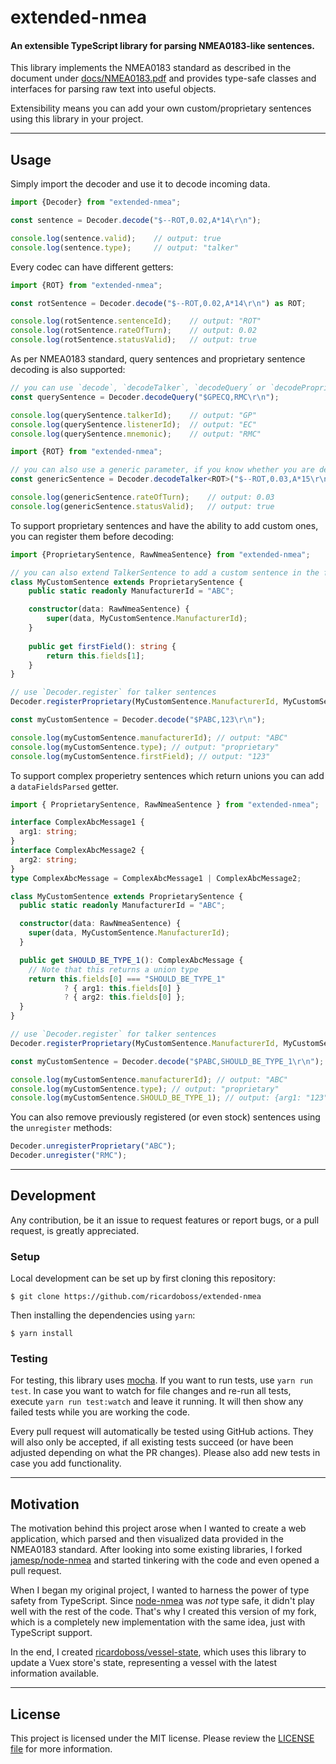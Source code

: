 # extended-nmea
#### An extensible TypeScript library for parsing NMEA0183-like sentences.

This library implements the NMEA0183 standard as described in the document under [docs/NMEA0183.pdf][3] and provides type-safe classes and interfaces for parsing raw text into useful objects.

Extensibility means you can add your own custom/proprietary sentences using this library in your project.

---

## Usage

Simply import the decoder and use it to decode incoming data.

```typescript
import {Decoder} from "extended-nmea";

const sentence = Decoder.decode("$--ROT,0.02,A*14\r\n");

console.log(sentence.valid);    // output: true
console.log(sentence.type);     // output: "talker"
```

Every codec can have different getters:

```typescript
import {ROT} from "extended-nmea";

const rotSentence = Decoder.decode("$--ROT,0.02,A*14\r\n") as ROT;

console.log(rotSentence.sentenceId);    // output: "ROT"
console.log(rotSentence.rateOfTurn);    // output: 0.02
console.log(rotSentence.statusValid);   // output: true
```

As per NMEA0183 standard, query sentences and proprietary sentence decoding is also supported:

```typescript
// you can use `decode`, `decodeTalker`, `decodeQuery´ or `decodeProprietary` to get different interfaces.
const querySentence = Decoder.decodeQuery("$GPECQ,RMC\r\n");

console.log(querySentence.talkerId);    // output: "GP"
console.log(querySentence.listenerId);  // output: "EC"
console.log(querySentence.mnemonic);    // output: "RMC"

import {ROT} from "extended-nmea";

// you can also use a generic parameter, if you know whether you are dealing with a talker or a proprietary sentence
const genericSentence = Decoder.decodeTalker<ROT>("$--ROT,0.03,A*15\r\n");

console.log(genericSentence.rateOfTurn);    // output: 0.03
console.log(genericSentence.statusValid);   // output: true
```

To support proprietary sentences and have the ability to add custom ones, you can register them before decoding:

```typescript
import {ProprietarySentence, RawNmeaSentence} from "extended-nmea";

// you can also extend TalkerSentence to add a custom sentence in the form of "$AABBB,xxx*CC", where BBB is your custom id.
class MyCustomSentence extends ProprietarySentence {
	public static readonly ManufacturerId = "ABC";

	constructor(data: RawNmeaSentence) {
		super(data, MyCustomSentence.ManufacturerId);
	}
	
	public get firstField(): string {
		return this.fields[1];
	}
}

// use `Decoder.register` for talker sentences
Decoder.registerProprietary(MyCustomSentence.ManufacturerId, MyCustomSentence);

const myCustomSentence = Decoder.decode("$PABC,123\r\n");

console.log(myCustomSentence.manufacturerId); // output: "ABC"
console.log(myCustomSentence.type); // output: "proprietary"
console.log(myCustomSentence.firstField); // output: "123"
```

To support complex properietry sentences which return unions you can add a `dataFieldsParsed` getter.

```typescript
import { ProprietarySentence, RawNmeaSentence } from "extended-nmea";

interface ComplexAbcMessage1 {
  arg1: string;
}
interface ComplexAbcMessage2 {
  arg2: string;
}
type ComplexAbcMessage = ComplexAbcMessage1 | ComplexAbcMessage2;

class MyCustomSentence extends ProprietarySentence {
  public static readonly ManufacturerId = "ABC";

  constructor(data: RawNmeaSentence) {
    super(data, MyCustomSentence.ManufacturerId);
  }

  public get SHOULD_BE_TYPE_1(): ComplexAbcMessage {
    // Note that this returns a union type
    return this.fields[0] === "SHOULD_BE_TYPE_1"
			? { arg1: this.fields[0] }
			? { arg2: this.fields[0] };
  }
}

// use `Decoder.register` for talker sentences
Decoder.registerProprietary(MyCustomSentence.ManufacturerId, MyCustomSentence);

const myCustomSentence = Decoder.decode("$PABC,SHOULD_BE_TYPE_1\r\n");

console.log(myCustomSentence.manufacturerId); // output: "ABC"
console.log(myCustomSentence.type); // output: "proprietary"
console.log(myCustomSentence.SHOULD_BE_TYPE_1); // output: {arg1: "123"}
```

You can also remove previously registered (or even stock) sentences using the `unregister` methods:

```typescript
Decoder.unregisterProprietary("ABC");
Decoder.unregister("RMC");
```

---

## Development

Any contribution, be it an issue to request features or report bugs, or a pull request, is greatly appreciated.

### Setup

Local development can be set up by first cloning this repository:

```shell
$ git clone https://github.com/ricardoboss/extended-nmea
```

Then installing the dependencies using `yarn`:

```shell
$ yarn install
```

### Testing

For testing, this library uses [mocha][1].
If you want to run tests, use `yarn run test`.
In case you want to watch for file changes and re-run all tests, execute `yarn run test:watch` and leave it running.
It will then show any failed tests while you are working the code.

Every pull request will automatically be tested using GitHub actions.
They will also only be accepted, if all existing tests succeed (or have been adjusted depending on what the PR changes).
Please also add new tests in case you add functionality.

---

## Motivation

The motivation behind this project arose when I wanted to create a web application, which parsed and then visualized
data provided in the NMEA0183 standard. After looking into some existing libraries, I forked [jamesp/node-nmea][4] and
started tinkering with the code and even opened a pull request.

When I began my original project, I wanted to harness the power of type safety from TypeScript. Since [node-nmea][4]
was _not_ type safe, it didn't play well with the rest of the code. That's why I created this version of my fork, which
is a completely new implementation with the same idea, just with TypeScript support.

In the end, I created [ricardoboss/vessel-state][5], which uses this library to update a Vuex store's state,
representing a vessel with the latest information available.

---

## License

This project is licensed under the MIT license.
Please review the [LICENSE file][2] for more information.

[1]: https://mochajs.org/
[2]: https://github.com/ricardoboss/extended-nmea/blob/develop/LICENSE
[3]: https://github.com/ricardoboss/extended-nmea/blob/develop/docs/NMEA0183.pdf
[4]: https://github.com/jamesp/node-nmea
[5]: https://github.com/ricardoboss/vessel-state
